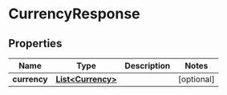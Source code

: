
# CurrencyResponse

## Properties
Name | Type | Description | Notes
------------ | ------------- | ------------- | -------------
**currency** | [**List&lt;Currency&gt;**](Currency.md) |  |  [optional]



